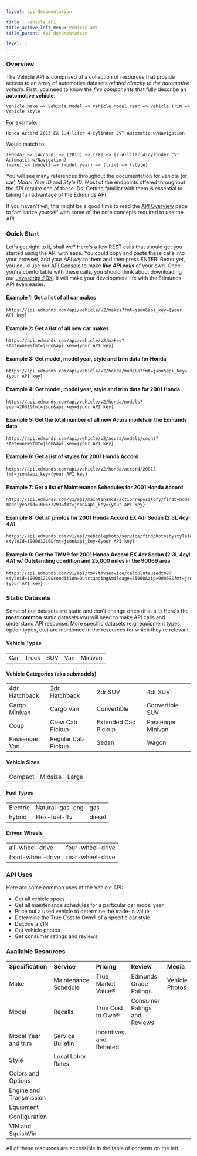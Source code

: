 ```yaml
---
layout: api-documentation

title : Vehicle API
title_active_left_menu: Vehicle API
title_parent: Api documentation

level: 1
---
```


### Overview

The Vehicle API is comprised of a collection of resources that provide access to an array of automotive datasets _related directly to the automotive vehicle_. First, you need to know the _five components_ that fully describe an **automotive vehicle**: 

	Vehicle Make –> Vehicle Model –> Vehicle Model Year –> Vehicle Trim –> Vehicle Style

For example: 

	Honda Accord 2013 EX 2.4-liter 4-cylinder CVT Automatic w/Navigation

Would match to:

	(Honda) –> (Accord) –> (2013) –> (EX) –> (2.4-liter 4-cylinder CVT Automatic w/Navigation)
	(make) –> (model) –> (model year) –> (trim) –> (style)

You will see many references throughout the documentation for vehicle (or car) _Model Year ID_ and _Style ID_. Most of the endpoints offered throughout the API require one of these IDs. Getting familiar with them is essential to taking full advantage of the Edmunds API. 

If you haven't yet, this might be a good time to read the [API Overview](/api-documentation/overview/) page to familiarize yourself with some of the core concepts required to use the API.

### Quick Start

Let's get right to it, shall we? Here's a few REST calls that should get you started using the API with ease. You could copy and paste these calls into your browser, add your *API key* to them and then press ENTER! Better yet, you could use our [API Console](http://edmunds.mashery.com/io-docs) to make ***live API calls*** of your own. Once you're comfortable with these calls, you should think about downloading our [Javascript SDK](https://github.com/EdmundsAPI/sdk-javascript). It will make your development life with the Edmunds API even easier.

#### Example 1: Get a list of all car makes

	https://api.edmunds.com/api/vehicle/v2/makes?fmt=json&api_key={your API key}

#### Example 2: Get a list of all new car makes

	https://api.edmunds.com/api/vehicle/v2/makes?state=new&fmt=json&api_key={your API key}

#### Example 3: Get model, model year, style and trim data for Honda

	https://api.edmunds.com/api/vehicle/v2/honda/models?fmt=json&api_key={your API key}

#### Example 4: Get model, model year, style and trim data for 2001 Honda

	https://api.edmunds.com/api/vehicle/v2/honda/models?year=2001&fmt=json&api_key={your API key}

#### Example 5: Get the total number of all new Acura models in the Edmunds data

	https://api.edmunds.com/api/vehicle/v2/acura/models/count?state=new&fmt=json&api_key={your API key}

#### Example 6: Get a list of styles for 2001 Honda Accord

	https://api.edmunds.com/api/vehicle/v2/honda/accord/2001?fmt=json&api_key={your API key}

#### Example 7: Get a list of Maintenance Schedules for 2001 Honda Accord

	https://api.edmunds.com/v1/api/maintenance/actionrepository/findbymodelyearid?modelyearid=100537293&fmt=json&api_key={your API key}

#### Example 8: Get all photos for 2001 Honda Accord EX 4dr Sedan (2.3L 4cyl 4A)

	https://api.edmunds.com/v1/api/vehiclephoto/service/findphotosbystyleid?styleId=100001210&fmt=json&api_key={your API key}

#### Example 9: Get the TMV® for 2001 Honda Accord EX 4dr Sedan (2.3L 4cyl 4A) w/ Outstanding condition and 25,000 miles in the 90069 area

	https://api.edmunds.com/v1/api/tmv/tmvservice/calculateusedtmv?styleid=100001210&condition=Outstanding&mileage=25000&zip=90069&fmt=json&api_key={your API key}

### Static Datasets

Some of our datasets are static and don't change often (if at all.) Here's the **most common** static datasets you will need to make API calls and understand API response. More specific datasets (e.g. equipment types, option types, etc) are mentioned in the resources for which they're relevant.

#### Vehicle Types

|		|		|		|		|			|
|:------|:------|:------|:------|:----------|
| Car	| Truck	| SUV	| Van	| Minivan	|

#### Vehicle Categories (aka submodels)

|						|					|						|					|
|:----------------------|:------------------|:----------------------|:------------------|
| 4dr Hatchback			| 2dr Hatchback		| 2dr SUV 				| 4dr SUV			|
| Cargo Minivan			| Cargo Van			| Convertible			| Convertible SUV	|
| Coup					| Crew Cab Pickup	| Extended Cab Pickup 	| Passenger Minivan	|
| Passenger Van 		| Regular Cab Pickup| Sedan				 	| Wagon				|

#### Vehicle Sizes

|			|			|		|
|:----------|:----------|:------|
| Compact	| Midsize	| Large	|

#### Fuel Types

|			|					|			|
|:----------|:------------------|:----------|
| Electric	| Natural-gas-cng	| gas		|
| hybrid	| Flex-fuel-ffv		| diesel	|

#### Driven Wheels
                                 
|					|					|
|:------------------|:------------------|
| all-wheel-drive	| four-wheel-drive	|
| front-wheel-drive	| rear-wheel-drive	|


### API Uses

Here are some common uses of the Vehicle API:

* Get all vehicle specs
* Get all maintenance schedules for a particular car model year
* Price out a used vehicle to determine the trade-in value
* Determine the True Cost to Own® of a specific car style
* Decode a VIN
* Get vehicle photos
* Get consumer ratings and reviews

### Available Resources

| Specification					| Service					| Pricing					| Review						| Media				|
|:------------------------------|:--------------------------|:--------------------------|:------------------------------|:------------------|
| Make							| Maintenance Schedule		| True Market Value® 		| Edmunds Grade Ratings			| Vehicle Photos	|
| Model							| Recalls					| True Cost to Own®			| Consumer Ratings and Reviews	|					|
| Model Year and trim			| Service Bulletin			| Incentives and Rebated 	| 								|					|
| Style							| Local Labor Rates			| 					 		| 								|					|
| Colors and Options			|							|							|								|					|
| Engine and Transmission		|							|							|								|					|
| Equipment						|							|							|								|					|
| Configuration					|							|							|								|					|
| VIN and SquishVin				|							|							|								|					|

All of these resources are accessible in the table of contents on the left.

